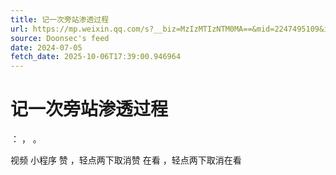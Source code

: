 ```yaml
---
title: 记一次旁站渗透过程
url: https://mp.weixin.qq.com/s?__biz=MzIzMTIzNTM0MA==&mid=2247495109&idx=1&sn=753f4c1197287f919c9de6db4beb7802
source: Doonsec's feed
date: 2024-07-05
fetch_date: 2025-10-06T17:39:00.946964
---
```


# 记一次旁站渗透过程

：
，
。

视频
小程序
赞
，轻点两下取消赞
在看
，轻点两下取消在看